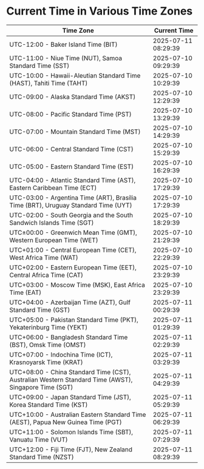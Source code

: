 # Current Time in Various Time Zones

| Time Zone | Current Time |
|-----------|--------------|
| UTC-12:00 - Baker Island Time (BIT) | 2025-07-11 08:29:39 |
| UTC-11:00 - Niue Time (NUT), Samoa Standard Time (SST) | 2025-07-10 09:29:39 |
| UTC-10:00 - Hawaii-Aleutian Standard Time (HAST), Tahiti Time (TAHT) | 2025-07-10 10:29:39 |
| UTC-09:00 - Alaska Standard Time (AKST) | 2025-07-10 12:29:39 |
| UTC-08:00 - Pacific Standard Time (PST) | 2025-07-10 13:29:39 |
| UTC-07:00 - Mountain Standard Time (MST) | 2025-07-10 14:29:39 |
| UTC-06:00 - Central Standard Time (CST) | 2025-07-10 15:29:39 |
| UTC-05:00 - Eastern Standard Time (EST) | 2025-07-10 16:29:39 |
| UTC-04:00 - Atlantic Standard Time (AST), Eastern Caribbean Time (ECT) | 2025-07-10 17:29:39 |
| UTC-03:00 - Argentina Time (ART), Brasília Time (BRT), Uruguay Standard Time (UYT) | 2025-07-10 17:29:39 |
| UTC-02:00 - South Georgia and the South Sandwich Islands Time (SGT) | 2025-07-10 18:29:39 |
| UTC±00:00 - Greenwich Mean Time (GMT), Western European Time (WET) | 2025-07-10 21:29:39 |
| UTC+01:00 - Central European Time (CET), West Africa Time (WAT) | 2025-07-10 22:29:39 |
| UTC+02:00 - Eastern European Time (EET), Central Africa Time (CAT) | 2025-07-10 23:29:39 |
| UTC+03:00 - Moscow Time (MSK), East Africa Time (EAT) | 2025-07-10 23:29:39 |
| UTC+04:00 - Azerbaijan Time (AZT), Gulf Standard Time (GST) | 2025-07-11 00:29:39 |
| UTC+05:00 - Pakistan Standard Time (PKT), Yekaterinburg Time (YEKT) | 2025-07-11 01:29:39 |
| UTC+06:00 - Bangladesh Standard Time (BST), Omsk Time (OMST) | 2025-07-11 02:29:39 |
| UTC+07:00 - Indochina Time (ICT), Krasnoyarsk Time (KRAT) | 2025-07-11 03:29:39 |
| UTC+08:00 - China Standard Time (CST), Australian Western Standard Time (AWST), Singapore Time (SGT) | 2025-07-11 04:29:39 |
| UTC+09:00 - Japan Standard Time (JST), Korea Standard Time (KST) | 2025-07-11 05:29:39 |
| UTC+10:00 - Australian Eastern Standard Time (AEST), Papua New Guinea Time (PGT) | 2025-07-11 06:29:39 |
| UTC+11:00 - Solomon Islands Time (SBT), Vanuatu Time (VUT) | 2025-07-11 07:29:39 |
| UTC+12:00 - Fiji Time (FJT), New Zealand Standard Time (NZST) | 2025-07-11 08:29:39 |
